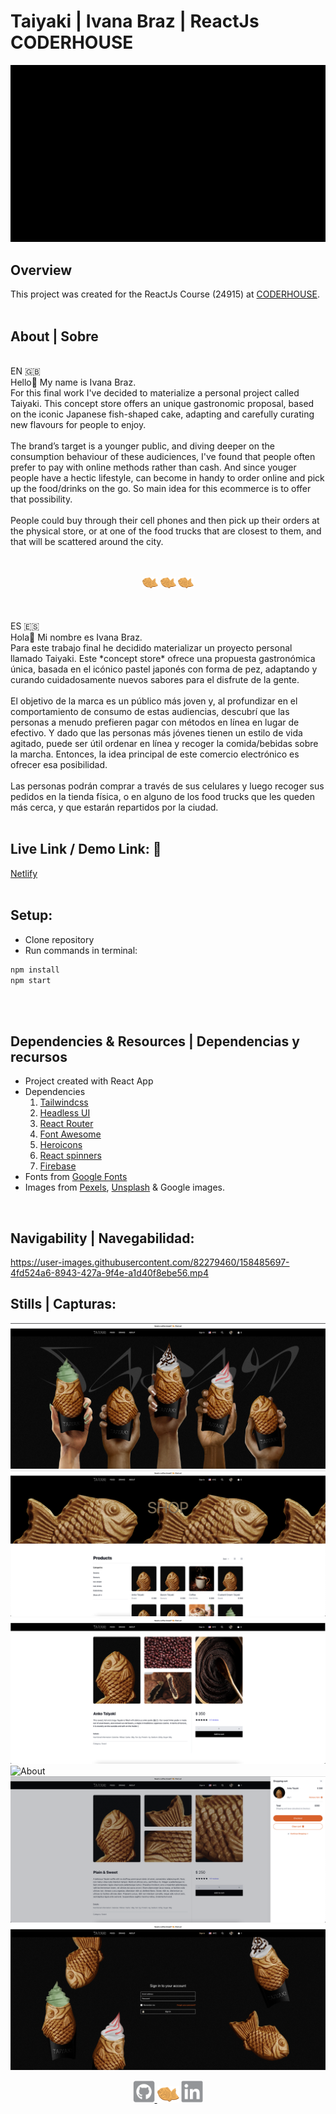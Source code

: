 # Taiyaki | Ivana Braz | ReactJs CODERHOUSE

  ![TaiyakiLogo](./readme/taiyaki.gif)

  ## Overview
  This project was created for the ReactJs Course (24915) at [CODERHOUSE](https://www.coderhouse.com/).
  <br>
  <br>

  ## About | Sobre 
  <br>
  EN 🇬🇧<br>
  Hello👋 My name is Ivana Braz.<br>
  For this final work I've decided to materialize a personal project called Taiyaki. This concept store offers an unique gastronomic proposal, based on the iconic Japanese fish-shaped cake, adapting and carefully curating new flavours for people to enjoy.<br>
  <br>
  The brand’s target is a younger public, and diving deeper on the consumption behaviour of these audiciences, I've found that people often prefer to pay with online methods rather than cash. And since youger people have a hectic lifestyle, can become in handy to order online and pick up the food/drinks on the go. So main idea for this ecommerce is to offer that possibility.<br>
  <br>
  People could buy through their cell phones and then pick up their orders at the physical store, or at one of the food trucks that are closest to them, and that will be scattered around the city.<br>
  <br>
  <br>
  <p align="center">
    <img src="./readme/emoji.png" alt="Taiyaki emoji" width="25" height="19"> 
    <img src="./readme/emoji.png" alt="Taiyaki emoji" width="25" height="19"> 
    <img src="./readme/emoji.png" alt="Taiyaki emoji" width="25" height="19"> 
  </p>
  <br>
  <br>
  ES 🇪🇸<br>
  Hola👋 Mi nombre es Ivana Braz.<br>
  Para este trabajo final he decidido materializar un proyecto personal llamado Taiyaki. Este *concept store* ofrece una propuesta gastronómica única, basada en el icónico pastel japonés con forma de pez, adaptando y curando cuidadosamente nuevos sabores para el disfrute de la gente.<br>
  <br>
  El objetivo de la marca es un público más joven y, al profundizar en el comportamiento de consumo de estas audiencias, descubrí que las personas a menudo prefieren pagar con métodos en línea en lugar de efectivo. Y dado que las personas más jóvenes tienen un estilo de vida agitado, puede ser útil ordenar en línea y recoger la comida/bebidas sobre la marcha. Entonces, la idea principal de este comercio electrónico es ofrecer esa posibilidad.<br>
  <br>
  Las personas podrán comprar a través de sus celulares y luego recoger sus pedidos en la tienda física, o en alguno de los food trucks que les queden más cerca, y que estarán repartidos por la ciudad.<br>
  <br>

  ## Live Link / Demo Link: 🔗
  [Netlify](https://taiyaki-taiyaki.netlify.app)
  <br>
  <br>

  ## Setup:
  - Clone repository
  - Run commands in terminal:
  ```bash
  npm install
  npm start 
  ```
  <br>
  <br>

  ## Dependencies & Resources | Dependencias y recursos
  - Project created with React App
  - Dependencies <br>
    1. [Tailwindcss](https://tailwindcss.com/)
    2. [Headless UI](https://headlessui.de)
    3. [React Router](https://reactrouter.com/)
    4. [Font Awesome](https://fontawesome.com/)
    5. [Heroicons](https://heroicons.com/)
    6. [React spinners](https://www.npmjs.com/package/react-spinners)
    7. [Firebase](https://firebase.google.com/)
  - Fonts from [Google Fonts](https://fonts.google.com/)
  - Images from [Pexels](https://www.pexels.com/), [Unsplash](https://unsplash.com/) & Google images.
  <br>

  ## Navigability | Navegabilidad:
  https://user-images.githubusercontent.com/82279460/158485697-4fd524a6-8943-427a-9f4e-a1d40f8ebe56.mp4

  ## Stills | Capturas:
  ![Home](./readme/home.png)
  ![Shop](./readme/shop.png)
  ![Product detail](./readme/itemdetail.png)
  ![About](./readme/about.gif)
  ![Shopping cart](./readme/shoppingcart.png)
  ![Sign in](./readme/signin.png)

<p align="center">
  <a href="https://github.com/ivanabraz">
    <img src="./readme/github.png" alt="github" width="35" height="35">
  </a>
  <img src="./readme/emoji.png" alt="Taiyaki emoji" width="35" height="26"> 
  <a href="https://www.linkedin.com/in/ivanabraz/">
    <img src="./readme/linkedin.png" alt="linkedin" width="35" height="35">
  </a>
</p>